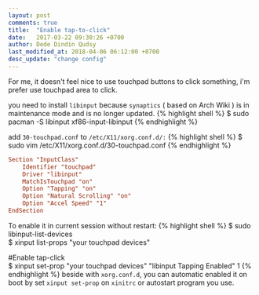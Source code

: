 ```yaml
---
layout: post
comments: true
title:  "Enable tap-to-click"
date:   2017-03-22 09:30:26 +0700
author: Dede Dindin Qudsy
last_modified_at: 2018-04-06 06:12:00 +0700
desc_update: "change config"
---
```

For me, it doesn't feel nice to use touchpad buttons to click something, i'm prefer use touchpad area to click.

you need to install ``libinput`` because ``synaptics`` ( based on Arch Wiki ) is in maintenance mode and is no longer updated.
{% highlight shell %}
$ sudo pacman -S libinput xf86-input-libinput
{% endhighlight %}

add ``30-touchpad.conf`` to ``/etc/X11/xorg.conf.d/:``
{% highlight shell %}
$ sudo vim /etc/X11/xorg.conf.d/30-touchpad.conf
{% endhighlight %}

```conf
Section "InputClass"
	Identifier "touchpad"
	Driver "libinput"
	MatchIsTouchpad "on"
	Option "Tapping" "on"
	Option "Natural Scrolling" "on"
	Option "Accel Speed" "1"
EndSection
```

To enable it in current session without restart:
{% highlight shell %}
$ sudo libinput-list-devices  
$ xinput list-props "your touchpad devices"

#Enable tap-click  
$ xinput set-prop "your touchpad devices" "libinput Tapping Enabled" 1
{% endhighlight %}
beside with ``xorg.conf.d``, you can automatic enabled it on boot by set ``xinput set-prop`` on ``xinitrc`` or autostart program you use.
